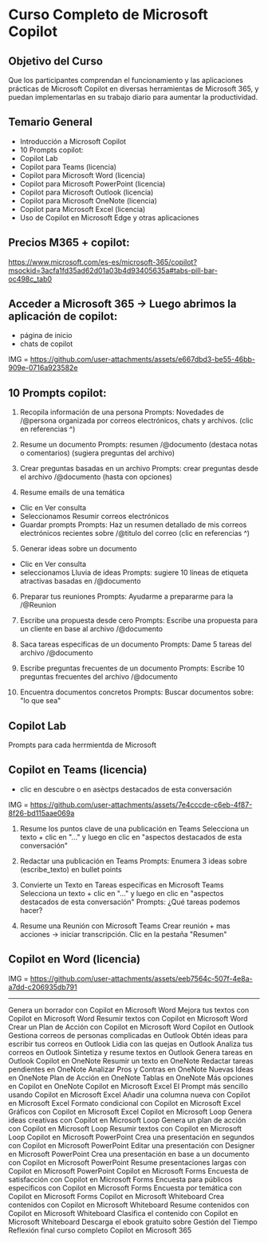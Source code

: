 # Curso Completo de Microsoft Copilot

## Objetivo del Curso
Que los participantes comprendan el funcionamiento y las aplicaciones prácticas de Microsoft Copilot en diversas herramientas de Microsoft 365, y puedan implementarlas en su trabajo diario para aumentar la productividad.

## Temario General
- Introducción a Microsoft Copilot
- 10 Prompts copilot:
- Copilot Lab
- Copilot para Teams (licencia)
- Copilot para Microsoft Word (licencia)
- Copilot para Microsoft PowerPoint (licencia)
- Copilot para Microsoft Outlook (licencia)
- Copilot para Microsoft OneNote (licencia)
- Copilot para Microsoft Excel (licencia)
- Uso de Copilot en Microsoft Edge y otras aplicaciones

## Precios M365 + copilot:
https://www.microsoft.com/es-es/microsoft-365/copilot?msockid=3acfa1fd35ad62d01a03b4d93405635a#tabs-pill-bar-oc498c_tab0

## Acceder a Microsoft 365 -> Luego abrimos la aplicación de copilot:
- página de inicio
- chats de copilot

IMG = https://github.com/user-attachments/assets/e667dbd3-be55-46bb-909e-0716a923582e

## 10 Prompts copilot:

1. Recopila información de una persona
Prompts: Novedades de /@persona organizada por correos electrónicos, chats y archivos. (clic en referencias ^)

2. Resume un documento
Prompts: resumen /@documento (destaca notas o comentarios) (sugiera preguntas del archivo)

3. Crear preguntas basadas en un archivo
Prompts: crear preguntas desde el archivo /@documento (hasta con opciones)

4. Resume emails de una temática
- Clic en Ver consulta
- Seleccionamos Resumir correos electrónicos
- Guardar prompts
Prompts: Haz un resumen detallado de mis correos electrónicos recientes sobre /@titulo del correo (clic en referencias ^)

5. Generar ideas sobre un documento
- Clic en Ver consulta
- seleccionamos Lluvia de ideas
Prompts: sugiere 10 líneas de etiqueta atractivas basadas en /@documento

6. Preparar tus reuniones
Prompts: Ayudarme a prepararme para la /@Reunion 

7. Escribe una propuesta desde cero
Prompts: Escribe una propuesta para un cliente en base al archivo /@documento

8. Saca tareas especificas de un documento
Prompts: Dame 5 tareas del archivo /@documento

9. Escribe preguntas frecuentes de un documento
Prompts: Escribe 10 preguntas frecuentes del archivo /@documento

10. Encuentra documentos concretos
Prompts: Buscar documentos sobre: "lo que sea"

## Copilot Lab
Prompts para cada herrmientda de Microsoft

## Copilot en Teams (licencia)
- clic en descubre o en asèctps destacados de esta conversación

IMG = https://github.com/user-attachments/assets/7e4cccde-c6eb-4f87-8f26-bd115aae069a


1. Resume los puntos clave de una publicación en Teams
Selecciona un texto + clic en "..." y luego en clic en "aspectos destacados de esta conversación"

2. Redactar una publicación en Teams
Prompts: Enumera 3 ideas sobre (escribe_texto) en bullet points

4. Convierte un Texto en Tareas específicas en Microsoft Teams
Selecciona un texto + clic en "..." y luego en clic en "aspectos destacados de esta conversación"
Prompts: ¿Qué tareas podemos hacer?

5. Resume una Reunión con Microsoft Teams
Crear reunión + mas acciones -> iniciar transcripción.
Clic en la pestaña "Resumen"

## Copilot en Word (licencia)

IMG = https://github.com/user-attachments/assets/eeb7564c-507f-4e8a-a7dd-c206935db791


--------------
Genera un borrador con Copilot en Microsoft Word
Mejora tus textos con Copilot en Microsoft Word
Resumir textos con Copilot en Microsoft Word
Crear un Plan de Acción con Copilot en Microsoft Word
Copilot en Outlook
Gestiona correos de personas complicadas en Outlook
Obtén ideas para escribir tus correos en Outlook
Lidia con las quejas en Outlook
Analiza tus correos en Outlook
Sintetiza y resume textos en Outlook
Genera tareas en Outlook 
Copilot en OneNote
Resumir un texto en OneNote
Redactar tareas pendientes en OneNote
Analizar Pros y Contras en OneNote
Nuevas Ideas en OneNote
Plan de Acción en OneNote
Tablas en OneNote
Más opciones en Copilot en OneNote
Copilot en Microsoft Excel
El Prompt más sencillo usando Copilot en Microsoft Excel
Añadir una columna nueva con Copilot en Microsoft Excel
Formato condicional con Copilot en Microsoft Excel
Gráficos con Copilot en Microsoft Excel
Copilot en Microsoft Loop
Genera ideas creativas con Copilot en Microsoft Loop
Genera un plan de acción con Copilot en Microsoft Loop
Resumir textos con Copilot en Microsoft Loop
Copilot en Microsoft PowerPoint
Crea una presentación en segundos con Copilot en Microsoft PowerPoint
Editar una presentación con Designer en Microsoft PowerPoint
Crea una presentación en base a un documento con Copilot en Microsoft PowerPoint
Resume presentaciones largas con Copilot en Microsoft PowerPoint
Copilot en Microsoft Forms
Encuesta de satisfacción con Copilot en Microsoft Forms
Encuesta para públicos específicos con Copilot en Microsoft Forms
Encuesta por temática con Copilot en Microsoft Forms
Copilot en Microsoft Whiteboard
Crea contenidos con Copilot en Microsoft Whiteboard
Resume contenidos con Copilot en Microsoft Whiteboard
Clasifica el contenido con Copilot en Microsoft Whiteboard
Descarga el ebook gratuito sobre Gestión del Tiempo
Reflexión final curso completo Copilot en Microsoft 365

